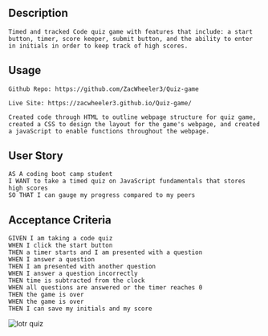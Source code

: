 ## Description 
```
Timed and tracked Code quiz game with features that include: a start button, timer, score keeper, submit button, and the ability to enter in initials in order to keep track of high scores.
```
## Usage
```
Github Repo: https://github.com/ZacWheeler3/Quiz-game

Live Site: https://zacwheeler3.github.io/Quiz-game/

Created code through HTML to outline webpage structure for quiz game, created a CSS to design the layout for the game's webpage, and created a javaScript to enable functions throughout the webpage.

```


## User Story

```
AS A coding boot camp student
I WANT to take a timed quiz on JavaScript fundamentals that stores high scores
SO THAT I can gauge my progress compared to my peers
```

## Acceptance Criteria

```
GIVEN I am taking a code quiz
WHEN I click the start button
THEN a timer starts and I am presented with a question
WHEN I answer a question
THEN I am presented with another question
WHEN I answer a question incorrectly
THEN time is subtracted from the clock
WHEN all questions are answered or the timer reaches 0
THEN the game is over
WHEN the game is over
THEN I can save my initials and my score
```
![lotr quiz](https://cdn.discordapp.com/attachments/1085659301005250651/1095929716143308860/lotr.png "Zac's lord of the rings quiz game")
